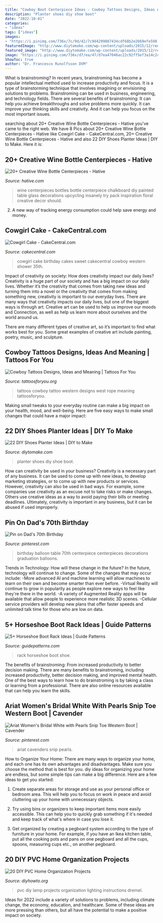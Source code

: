 ```yaml
---
title: "Cowboy Boot Centerpiece Ideas - Cowboy Tattoos Designs, Ideas And Meaning"
description: "Planter shoes diy shoe boot"
date: "2022-10-01"
categories:
- "ideas"
tags: ["ideas"]
images:
- "https://i.pinimg.com/736x/7c/9d/42/7c9d4299807434cdf68b2e2669efe598--balloon-ideas-th-birthday.jpg"
featuredImage: "http://www.diytomake.com/wp-content/uploads/2015/12/red-shoes-planter.jpg"
featured_image: "http://www.diytomake.com/wp-content/uploads/2015/12/red-shoes-planter.jpg"
image: "https://i.pinimg.com/736x/d7/ea/47/d7ea47046ac22c92ff5ef3a14c2cc4d9.jpg"
ShowToc: true
author: "Dr. Francesco Runolfsson DVM"
---
```



What is brainstroming?
In recent years, brainstroming has become a popular intellectual method used to increase productivity and focus. It is a type of brainstorming technique that involves imagining or envisioning solutions to problems. Brainstroming can be used in business, engineering, and technology fields.
There are several benefits of brainstroming: It can help you achieve breakthroughs and solve problems more quickly. It can improve your thinking skills and creativity. And it can help you focus on the most important issues.

	

		
searching about 20+ Creative Wine Bottle Centerpieces - Hative you've came to the right web. We have 8 Pics about 20+ Creative Wine Bottle Centerpieces - Hative like Cowgirl Cake - CakeCentral.com, 20+ Creative Wine Bottle Centerpieces - Hative and also 22 DIY Shoes Planter Ideas | DIY to Make. Here it is:
		
    
## 20+ Creative Wine Bottle Centerpieces - Hative

<img loading=lazy src="https://hative.com/wp-content/uploads/2014/03/wine-bottle-centerpieces/8-chalkboard-painted-centerpiece.jpg" onerror="this.onerror=null;this.src='https://tse1.mm.bing.net/th?id=OIP.2kGSAvkYI_40UmJ4hzTy4wHaLi&amp;pid=15.1';" alt="20+ Creative Wine Bottle Centerpieces - Hative">

_Source: hative.com_

>wine centerpieces bottles bottle centerpiece chalkboard diy painted table glass decorations upcycling insanely try pack inspiration floral creative decor should. 

	

2. A new way of tracking energy consumption could help save energy and money.

    
## Cowgirl Cake - CakeCentral.com

<img loading=lazy src="https://cdn001.cakecentral.com/gallery/2015/03/900_767575ol6r_cowgirl-cake.jpg" onerror="this.onerror=null;this.src='https://tse4.mm.bing.net/th?id=OIP.EHerRJcBGaptkZkul-Dp9gHaJ4&amp;pid=15.1';" alt="Cowgirl Cake - CakeCentral.com">

_Source: cakecentral.com_

>cowgirl cake birthday cakes sweet cakecentral cowboy western shower 35th. 

	

Impact of creativity on society: How does creativity impact our daily lives?
Creativity is a huge part of our society and has a big impact on our daily lives. Whether it’s the creativity that comes from taking new ideas and turning them into a novel or the creativity that comes from making something new, creativity is important to our everyday lives.
There are many ways that creativity impacts our daily lives, but one of the biggest ways is through art. Creative art can be used to help us improve our moods and Connection, as well as help us learn more about ourselves and the world around us.

There are many different types of creative art, so it’s important to find what works best for you. Some great examples of creative art include painting, poetry, music, and sculpture.

    
## Cowboy Tattoos Designs, Ideas And Meaning | Tattoos For You

<img loading=lazy src="https://www.tattoosforyou.org/wp-content/uploads/2016/03/Western-Cowboy-Tattoos.jpg" onerror="this.onerror=null;this.src='https://tse4.mm.bing.net/th?id=OIP.4WgoaN5RgsW7NZeLHdZaLwHaJ4&amp;pid=15.1';" alt="Cowboy Tattoos Designs, Ideas and Meaning | Tattoos For You">

_Source: tattoosforyou.org_

>tattoos cowboy tattoo western designs west rope meaning tattoosforyou. 

	

Making small tweaks to your everyday routine can make a big impact on your health, mood, and well-being. Here are five easy ways to make small changes that could have a major impact: 

    
## 22 DIY Shoes Planter Ideas | DIY To Make

<img loading=lazy src="http://www.diytomake.com/wp-content/uploads/2015/12/red-shoes-planter.jpg" onerror="this.onerror=null;this.src='https://tse1.mm.bing.net/th?id=OIP.AuipjWSbfrDr_q4t3VV3FQHaJ3&amp;pid=15.1';" alt="22 DIY Shoes Planter Ideas | DIY to Make">

_Source: diytomake.com_

>planter shoes diy shoe boot. 

	

How can creativity be used in your business?
Creativity is a necessary part of any business. It can be used to come up with new ideas, to develop marketing strategies, or to come up with new products or services. However, creativity can also be used in bad ways. For example, some companies use creativity as an excuse not to take risks or make changes. Others use creative ideas as a way to avoid paying their bills or meeting deadlines. Ultimately, creativity is important in any business, but it can be abused if used improperly.

    
## Pin On Dad&#039;s 70th Birthday

<img loading=lazy src="https://i.pinimg.com/736x/7c/9d/42/7c9d4299807434cdf68b2e2669efe598--balloon-ideas-th-birthday.jpg" onerror="this.onerror=null;this.src='https://tse1.mm.bing.net/th?id=OIP.yAa616TNhEV41RQuIALEmQHaJ6&amp;pid=15.1';" alt="Pin on Dad&#039;s 70th Birthday">

_Source: pinterest.com_

>birthday balloon table 70th centerpiece centerpieces decorations graduation balloons. 

	

Trends in Technology: How will these change in the future?
In the future, technology will continue to change. Some of the changes that may occur include: 
-More advanced AI and machine learning will allow machines to learn on their own and become smarter than ever before.
-Virtual Reality will continue to grow in popularity as people explore new ways to feel like they're there in the world.
-A variety of Augmented Reality apps will be available that allow people to experience more realistic 3D scenes.
-Cellular service providers will develop new plans that offer faster speeds and unlimited talk time for those who are low on data.

    
## 5+ Horseshoe Boot Rack Ideas | Guide Patterns

<img loading=lazy src="https://www.guidepatterns.com/wp-content/uploads/2017/08/Horseshoe-Shoe-Rack-300x225.jpg" onerror="this.onerror=null;this.src='https://tse1.mm.bing.net/th?id=OIP.kgLH-sDXnbfY1la-ryRNOAEgDY&amp;pid=15.1';" alt="5+ Horseshoe Boot Rack Ideas | Guide Patterns">

_Source: guidepatterns.com_

>rack horseshoe boot shoe. 

	

The benefits of brainstroming: From increased productivity to better decision making.
There are many benefits to brainstroming, including increased productivity, better decision making, and improved mental health. One of the best ways to learn how to do brainstroming is by taking a class or learning from a professional. There are also online resources available that can help you learn the skills.

    
## Ariat Women&#039;s Bridal White With Pearls Snip Toe Western Boot | Cavender

<img loading=lazy src="https://i.pinimg.com/736x/d7/ea/47/d7ea47046ac22c92ff5ef3a14c2cc4d9.jpg" onerror="this.onerror=null;this.src='https://tse4.mm.bing.net/th?id=OIP.r8HXzFgaM9FQ1rD_dkJOjQAAAA&amp;pid=15.1';" alt="Ariat Women&#039;s Bridal White with Pearls Snip Toe Western Boot | Cavender">

_Source: pinterest.com_

>ariat cavenders snip pearls. 

	

How to Organize Your Home: There are many ways to organize your home, and each one has its own advantages and disadvantages. Make sure you choose the method that is best for you.
diy ideas for organizing your home are endless, but some simple tips can make a big difference. Here are a few ideas to get you started:
1. Create separate areas for storage and use as your personal office or bedroom area. This will help you to focus on work in peace and avoid cluttering up your home with unnecessary objects.

2. Try using bins or organizers to keep important items more easily accessible. This can help you to quickly grab something if it's needed and keep track of what's where in case you lose it.

3. Get organized by creating a pegboard system according to the type of furniture in your home. For example, if you have an Ikea kitchen table, put all the cooking pots and pans on one pegboard and all the cups, spoons, measuring cups etc., on another pegboard.

    
## 20 DIY PVC Home Organization Projects

<img loading=lazy src="http://www.diyhowto.org/wp-content/uploads/DIY-PVC-Lamp-Lighting-20-PVC-Home-Organization-and-Storage-Projects.jpg" onerror="this.onerror=null;this.src='https://tse4.mm.bing.net/th?id=OIP.a-2Rse-eDW5cD1D_1I6mAAHaNQ&amp;pid=15.1';" alt="20 DIY PVC Home Organization Projects">

_Source: diyhowto.org_

>pvc diy lamp projects organization lighting instructions dremel. 

	

Ideas for 2022 include a variety of solutions to problems, including climate change, the economy, education, and healthcare. Some of these ideas are more pressing than others, but all have the potential to make a positive impact on society.

